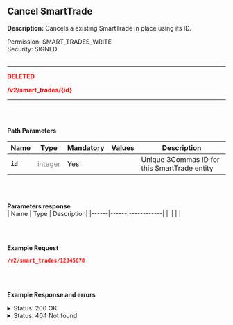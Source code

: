 ## Cancel SmartTrade<br>

**Description:** Cancels a existing SmartTrade in place using its ID.<br>


Permission: SMART_TRADES_WRITE<br>
Security: SIGNED<br>
<br>


-------- 

<mark style="color:red;background-color:white"> **DELETED**<br>

<mark style="color:red;background-color:white"> **/v2/smart_trades/{id}**

-------- 

<br>
<br>

**Path Parameters**<br>

| Name | Type |	Mandatory |	Values	| Description|
|------|------|-----------|-----------------|------------|
|**`id`**  | <mark style="color:grey;background-color:white"> integer | Yes |  | Unique 3Commas ID for this SmartTrade entity |

<br>
<br>

**Parameters response**<br>
| Name | Type |	Description|
|------|------|------------|
|**` `**| | |

<br>
<br>

**Example Request**<br>

```json
/v2/smart_trades/12345678
```

<br>
<br>

**Example Response and errors**<br>

<details>
<summary>Status: 200 OK</summary><br>

```json
{
    "id": 30404547,
    "version": 2,
    "account": {
        "id": 32402783,
        "type": "binance_us",
        "name": "My Binance US",
        "market": "Binance US Spot",
        "link": "/accounts/32402783"
    },
    "pair": "USDT_DOGE",
    "instant": false,
    "status": {
        "type": "cancellation_pending",
        "basic_type": "cancellation_pending",
        "title": "Cancelling"
    },
    "leverage": {
        "enabled": false
    },
    "position": {
        "type": "buy",
        "editable": false,
        "units": {
            "value": "14.91",
            "editable": false
        },
        "price": {
            "value": "0.10622",
            "value_without_commission": "0.10559",
            "editable": false
        },
        "total": {
            "value": "1.58385"
        },
        "order_type": "market",
        "status": {
            "type": "finished",
            "basic_type": "finished",
            "title": "Finished"
        }
    },
    "take_profit": {
        "enabled": true,
        "price_type": "value",
        "steps": [
            {
                "id": 1006090636,
                "order_type": "limit",
                "editable": true,
                "units": {
                    "value": "14.0"
                },
                "price": {
                    "type": "last",
                    "value": "0.11627",
                    "percent": null
                },
                "volume": "100.0",
                "total": "1.62778",
                "trailing": {
                    "enabled": false,
                    "percent": null
                },
                "status": {
                    "type": "order_placed",
                    "basic_type": "order_placed",
                    "title": "Placed"
                },
                "data": {
                    "cancelable": true,
                    "panic_sell_available": true
                },
                "position": 1
            }
        ]
    },
    "stop_loss": {
        "enabled": false
    },
    "reduce_funds": {
        "steps": []
    },
    "market_close": {},
    "note": "",
    "note_raw": null,
    "skip_enter_step": false,
    "data": {
        "editable": false,
        "current_price": {
            "bid": "0.10613",
            "ask": "0.10637",
            "last": "0.10636",
            "quote_volume": "181260.82083",
            "day_change_percent": "0.806"
        },
        "target_price_type": "price",
        "orderbook_price_currency": "USDT",
        "base_order_finished": true,
        "missing_funds_to_close": "0.0",
        "liquidation_price": null,
        "average_enter_price": "0.10622",
        "average_close_price": null,
        "average_enter_price_without_commission": "0.10559",
        "average_close_price_without_commission": null,
        "panic_sell_available": false,
        "add_funds_available": false,
        "reduce_funds_available": false,
        "force_start_available": false,
        "force_process_available": true,
        "cancel_available": false,
        "finished": false,
        "base_position_step_finished": true,
        "entered_amount": "14.91",
        "entered_total": "1.58385",
        "closed_amount": "0.0",
        "closed_total": "0.0",
        "commission": 0.001,
        "created_at": "2024-08-12T14:35:21.632Z",
        "updated_at": "2024-08-12T14:47:43.054Z",
        "type": "smart_trade"
    },
    "profit": {
        "volume": "-0.0030340983",
        "usd": "-0.0030340983",
        "percent": "-0.19",
        "roe": null
    },
    "margin": {
        "amount": null,
        "total": null
    },
    "is_position_not_filled": false
}
```
</details>

<details>
<summary>Status: 404 Not found</summary><br>


```json
{
    "error": "Not found",
    "error_description": "Smart Trade not found"
}
```
</details>